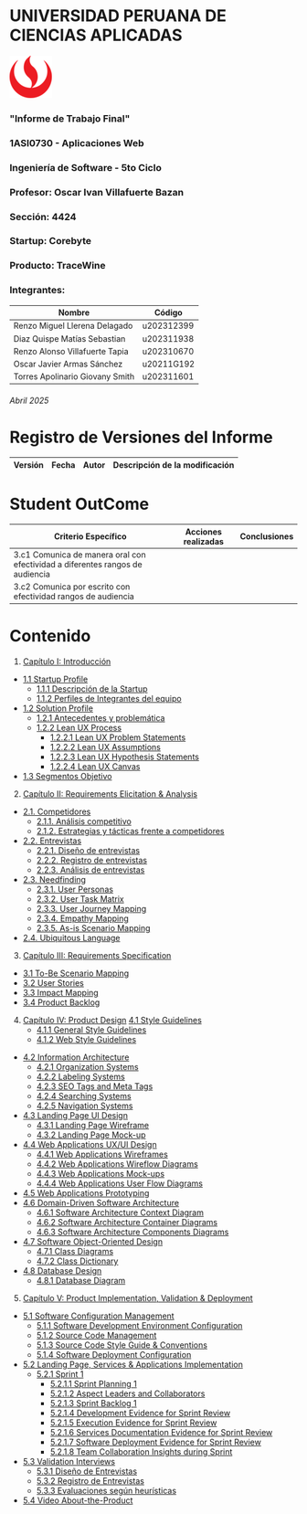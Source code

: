 # UNIVERSIDAD PERUANA DE CIENCIAS APLICADAS

![logo_upc](/assets/img/README/upc_logo.png)

### "Informe de Trabajo Final"
### 1ASI0730 - Aplicaciones Web
### Ingeniería de Software - 5to Ciclo
### Profesor: Oscar Ivan Villafuerte Bazan
### Sección: 4424
### Startup: Corebyte
### Producto: TraceWine
### Integrantes:

| Nombre | Código |
|--|--|
| Renzo Miguel Llerena Delagado| u202312399 |
| Diaz Quispe Matías Sebastian | u202311938 |
| Renzo Alonso Villafuerte Tapia | u202310670 |
| Oscar Javier Armas Sánchez | u20211G192 |
| Torres Apolinario Giovany Smith | u202311601 |

###### Abril 2025

# Registro de Versiones del Informe

| Versión | Fecha | Autor | Descripción de la modificación |
|--|--|--|--|

# Student OutCome

| Criterio Específico | Acciones realizadas | Conclusiones |
| -- | -- | -- |
| 3.c1 Comunica de manera oral con efectividad a diferentes rangos de audiencia | | |
| 3.c2 Comunica por escrito con efectividad rangos de audiencia

# Contenido

1. [Capítulo I: Introducción](docs/chapter-I.md)
  - [1.1 Startup Profile](docs/chapter-I.md#11-startup-profile)
    - [1.1.1 Descripción de la Startup](docs/chapter-I.md#111-descripción-del-startup)
    - [1.1.2 Perfiles de Integrantes del equipo](docs/chapter-I.md#112-perfiles-de-integrantes-del-equipo)
  - [1.2 Solution Profile](docs/chapter-I.md#12-solution-porfile)
    - [1.2.1 Antecedentes y problemática](docs/chapter-I.md#121-antecedentes-y-problemática)
    - [1.2.2 Lean UX Process](docs/chapter-I.md#122-lean-ux-process)
      - [1.2.2.1 Lean UX Problem Statements](docs/chapter-I.md#1221-lean-ux-problem-statements)
      - [1.2.2.2 Lean UX Assumptions](docs/chapter-I.md#1222-lean-ux-assumptions)
      - [1.2.2.3 Lean UX Hypothesis Statements](docs/chapter-I.md#1223-lean-ux-hypothesis-statements)
      - [1.2.2.4 Lean UX Canvas](docs/chapter-I.md#1224-lean-ux-canvas)
  - [1.3 Segmentos Objetivo](docs/chapter-I.md#13-segmentos-objetivo)

2. [Capítulo II: Requirements Elicitation & Analysis](docs/chapter-II.md)
  - [2.1. Competidores](docs/chapter-II.md#21-competidores)
    - [2.1.1. Análisis competitivo](docs/chapter-II.md#211-análisis-competitivo)
    - [2.1.2. Estrategias y tácticas frente a competidores](docs/chapter-II.md#212-estrategias-y-tácticas-frente-a-competidores)
  - [2.2. Entrevistas](docs/chapter-II.md#22-entrevistas)
    - [2.2.1. Diseño de entrevistas](docs/chapter-II.md#221-diseño-de-entrevistas)
    - [2.2.2. Registro de entrevistas](docs/chapter-II.md#222-registro-de-entrevistas)
    - [2.2.3. Análisis de entrevistas](docs/chapter-II.md#223-análisis-de-entrevistas)
  - [2.3. Needfinding](docs/chapter-II.md#23-needfinding)
    - [2.3.1. User Personas](docs/chapter-II.md#231-users-persona)
    - [2.3.2. User Task Matrix](docs/chapter-II.md#232-user-task-matrix)
    - [2.3.3. User Journey Mapping](docs/chapter-II.md#233-user-journey-mapping)
    - [2.3.4. Empathy Mapping](docs/chapter-II.md#234-empathy-mapping)
    - [2.3.5. As-is Scenario Mapping](docs/chapter-II.md#235-as-is-scenario-mapping)
  - [2.4. Ubiquitous Language](docs/chapter-II.md#24-ubiquitous-language)
3. [Capítulo III: Requirements Specification](docs/chapter-III.md)
  - [3.1 To-Be Scenario Mapping](docs/chapter-III.md#31-to-be-scenario-mapping)  
  - [3.2 User Stories](docs/chapter-III.md#32-user-stories)  
  - [3.3 Impact Mapping](docs/chapter-III.md#33-impact-mapping)  
  - [3.4 Product Backlog](docs/chapter-III.md#34-product-backlog)
4. [Capítulo IV: Product Design](docs/chapter-IV.md)
   [4.1 Style Guidelines](docs/chapter-IV.md#41-style-guidelines)  
    - [4.1.1 General Style Guidelines](docs/chapter-IV.md#411-general-style-guidelines)  
    - [4.1.2 Web Style Guidelines](docs/chapter-IV.md#412-web-style-guidelines)  
  - [4.2 Information Architecture](docs/chapter-IV.md#42-information-architecture)  
    - [4.2.1 Organization Systems](docs/chapter-IV.md#421-organization-systems)  
    - [4.2.2 Labeling Systems](docs/chapter-IV.md#422-labeling-systems)  
    - [4.2.3 SEO Tags and Meta Tags](docs/chapter-IV.md#423-seo-tags-and-meta-tags)  
    - [4.2.4 Searching Systems](docs/chapter-IV.md#424-searching-systems)  
    - [4.2.5 Navigation Systems](docs/chapter-IV.md#425-navigation-systems)  
  - [4.3 Landing Page UI Design](docs/chapter-IV.md#43-landing-page-ui-design)  
    - [4.3.1 Landing Page Wireframe](docs/chapter-IV.md#431-landing-page-wireframe)  
    - [4.3.2 Landing Page Mock-up](docs/chapter-IV.md#432-landing-page-mock-up)  
  - [4.4 Web Applications UX/UI Design](docs/chapter-IV.md#44-web-applications-ux-ui-design)  
    - [4.4.1 Web Applications Wireframes](docs/chapter-IV.md#441-web-applications-wireframes)  
    - [4.4.2 Web Applications Wireflow Diagrams](docs/chapter-IV.md#442-web-applications-wireflow-diagrams)  
    - [4.4.3 Web Applications Mock-ups](docs/chapter-IV.md#443-web-applications-mock-ups)  
    - [4.4.4 Web Applications User Flow Diagrams](docs/chapter-IV.md#444-web-applications-user-flow-diagrams)  
  - [4.5 Web Applications Prototyping](docs/chapter-IV.md#45-web-applications-prototyping)  
  - [4.6 Domain-Driven Software Architecture](docs/chapter-IV.md#46-domain-driven-software-architecture)  
    - [4.6.1 Software Architecture Context Diagram](docs/chapter-IV.md#461-software-architecture-context-diagram)  
    - [4.6.2 Software Architecture Container Diagrams](docs/chapter-IV.md#462-software-architecture-container-diagrams)  
    - [4.6.3 Software Architecture Components Diagrams](docs/chapter-IV.md#463-software-architecture-components-diagrams)  
  - [4.7 Software Object-Oriented Design](docs/chapter-IV.md#47-software-object-oriented-design)  
    - [4.7.1 Class Diagrams](docs/chapter-IV.md#471-class-diagrams)  
    - [4.7.2 Class Dictionary](docs/chapter-IV.md#472-class-dictionary)  
  - [4.8 Database Design](docs/chapter-IV.md#48-database-design)  
    - [4.8.1 Database Diagram](docs/chapter-IV.md#481-database-diagram)
5. [Capítulo V: Product Implementation, Validation & Deployment](docs/chapter-V.md)
  - [5.1 Software Configuration Management](docs/chapter-V.md#51-software-configuration-management)  
    - [5.1.1 Software Development Environment Configuration](docs/chapter-V.md#511-software-development-environment-configuration)  
    - [5.1.2 Source Code Management](docs/chapter-V.md#512-source-code-management)  
    - [5.1.3 Source Code Style Guide & Conventions](docs/chapter-V.md#513-source-code-style-guide--conventions)  
    - [5.1.4 Software Deployment Configuration](docs/chapter-V.md#514-software-deployment-configuration)  
  - [5.2 Landing Page, Services & Applications Implementation](docs/chapter-V.md#52-landing-page-services-applications-implementation)  
    - [5.2.1 Sprint 1](docs/chapter-V.md#521-sprint-1)  
      - [5.2.1.1 Sprint Planning 1](docs/chapter-V.md#5211-sprint-planning-1)  
      - [5.2.1.2 Aspect Leaders and Collaborators](docs/chapter-V.md#5212-aspect-leaders-and-collaborators)  
      - [5.2.1.3 Sprint Backlog 1](docs/chapter-V.md#5213-sprint-backlog-1)  
      - [5.2.1.4 Development Evidence for Sprint Review](docs/chapter-V.md#5214-development-evidence-for-sprint-review)  
      - [5.2.1.5 Execution Evidence for Sprint Review](docs/chapter-V.md#5215-execution-evidence-for-sprint-review)  
      - [5.2.1.6 Services Documentation Evidence for Sprint Review](docs/chapter-V.md#5216-services-documentation-evidence-for-sprint-review)  
      - [5.2.1.7 Software Deployment Evidence for Sprint Review](docs/chapter-V.md#5217-software-deployment-evidence-for-sprint-review)  
      - [5.2.1.8 Team Collaboration Insights during Sprint](docs/chapter-V.md#5218-team-collaboration-insights-during-sprint)  
  - [5.3 Validation Interviews](docs/chapter-V.md#53-validation-interviews)  
    - [5.3.1 Diseño de Entrevistas](docs/chapter-V.md#531-diseño-de-entrevistas)  
    - [5.3.2 Registro de Entrevistas](docs/chapter-V.md#532-registro-de-entrevistas)  
    - [5.3.3 Evaluaciones según heurísticas](docs/chapter-V.md#533-evaluaciones-segun-heuristicas)  
  - [5.4 Video About-the-Product](docs/chapter-V.md#54-video-about-the-product)
